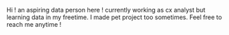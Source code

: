 Hi ! an aspiring data person here ! currently working as cx analyst but learning data in my freetime. I made pet project too sometimes. Feel free to reach me anytime !

<!---
knopnine/knopnine is a ✨ special ✨ repository because its `README.md` (this file) appears on your GitHub profile.
You can click the Preview link to take a look at your changes.
--->

